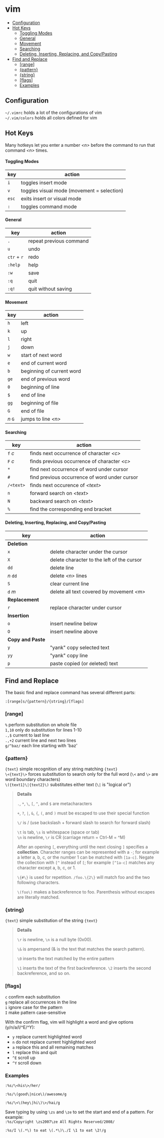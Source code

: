 # vim
* [Configuration](vim.md#configuration)
* [Hot Keys](vim.md#hot-keys)
    * [Toggling Modes](vim.md#toggling-modes)
    * [General](vim.md#general)
    * [Movement](vim.md#movement)
    * [Searching](vim.md#searching)
    * [Deleting, Inserting, Replacing, and Copy/Pasting](vim.md#deleting-inserting-replacing-and-copy-pasting)
* [Find and Replace](vim.md#find-and-replace)
    * [\[range\]](vim.md#range)
    * [{pattern}](vim.md#pattern)
    * [{string}](vim.md#string)
    * [\[flags\]](vim.md#flags)
    * [Examples](vim.md#examples)

## Configuration
`~/.vimrc` holds a lot of the configurations of vim   
`~/.vim/colors` holds all colors defined for vim  

## Hot Keys

Many hotkeys let you enter a number _&lt;n&gt;_ before the command to run that command _&lt;n&gt;_ times.

#### Toggling Modes
| key   | action                                     |
| ----- | ------------------------------------------ |
| `i`   | toggles insert mode                        |
| `v`   | toggles visual mode (movement = selection) |
| `esc` | exits insert or visual mode                |
| `:`   | toggles command mode                       |

#### General
| key         | action                  |
| ----------- | ----------------------- |
| `.`         | repeat previous command |
| `u`         | undo                    |
| `ctr` + `r` | redo                    |
| `:help`     | help                    |
| `:w`        | save                    |
| `:q`        | quit                    |
| `:q!`       | quit without saving     |

#### Movement
| key     | action                    |
| ------- | ------------------------- |
| `h`     | left                      |
| `k`     | up                        |
| `l`     | right                     |
| `j`     | down                      |
| `w`     | start of next word        |
| `e`     | end of current word       |
| `b`     | beginning of current word |
| `ge`    | end of previous word      |
| `0`     | beginning of line         |
| `$`     | end of line               |
| `gg`    | beginning of file         |
| `G`     | end of file               |
| _n_ `G` | jumps to line _&lt;n&gt;_ |

#### Searching
| key       | action                                             |
| --------- | -------------------------------------------------- |
| `f` _c_   | finds next occurrence of character _&lt;c&gt;_     |
| `F` _c_   | finds previous occurrence of character _&lt;c&gt;_ |
| `*`       | find next occurrence of word under cursor          |
| `#`       | find previous occurrence of word under cursor      |
| `/<text>` | finds next occurence of _&lt;text&gt;_             |
| `n`       | forward search on _&lt;text&gt;_                   |
| `N`       | backward search on _&lt;text&gt;_                  |
| `%`       | find the corresponding end bracket                 |

#### Deleting, Inserting, Replacing, and Copy/Pasting
| key                | action                                          |
| ------------------ | ----------------------------------------------- |
| **Deletion**       |                                                 |
| `x`                | delete character under the cursor               |
| `X`                | delete character to the left of the cursor      |
| `dd`               | delete line                                     |
| _n_ `dd`           | delete _&lt;n&gt;_ lines                        |
| `S`                | clear current line                              |
| `d` _m_            | delete all text covered by movement _&lt;m&gt;_ |
| **Replacement**    |                                                 |
| `r`                | replace character under cursor                  |
| **Insertion**      |                                                 |
| `o`                | insert newline below                            |
| `O`                | insert newline above                            |
| **Copy and Paste** |                                                 |
| `y`                | "yank" copy selected text                       |
| `yy`               | "yank" copy line                                |
| `p`                | paste copied (or `d`eleted) text                |


## Find and Replace

The basic find and replace command has several different parts:
```
:[range]s/{pattern}/{string}/[flags]
```

### [range]
`%` perform substitution on whole file  
`1,10` only do substitution for lines 1-10  
`.,$` current to last line  
`.,+2` current line and next two lines  
`g/^baz/` each line starting with 'baz'  

### {pattern}
`{text}` simple recognition of any string matching `{text}`  
`\<{text}\>` forces substitution to search only for the full word (`\<` and `\>` are word boundary characters)  
`\({text1}\|{text2}\)` substitutes either text (`\|` is "logical or")  

> **Details**
>
>`.`, `*`, `\`, `[`, `^`, and `$` are metacharacters
>
>`+`, `?`, `|`, `&`, `{`, `(`, and `)` must be escaped to use their special function
>  
>`\/` is / (use backslash + forward slash to search for forward slash)
>
>`\t` is tab, `\s` is whitespace (space or tab)  
>`\n` is newline, `\r` is CR (carriage return = Ctrl-M = ^M)
>
>After an opening `[`, everything until the next closing `]` specifies a **collection**. Character ranges can be represented with a `-`; for example a letter a, b, c, or the number 1 can be matched with `[1a-c]`. Negate the collection with `[^` instead of `[`; for example `[^1a-c]` matches any character except a, b, c, or 1.
>
>`\{#\}` is used for repetition. `/foo.\{2\}` will match foo and the two following characters.
>
>`\(foo\)` makes a backreference to foo. Parenthesis without escapes are literally matched.

### {string}
`{text}` simple substitution of the string `{text}`  

>**Details**
>
>`\r` is newline, `\n` is a null byte (0x00).
>
>`\&` is ampersand (& is the text that matches the search pattern).
>
>`\0` inserts the text matched by the entire pattern
>
>`\1` inserts the text of the first backreference. `\2` inserts the second backreference, and so on.


### [flags]
`c` confirm each substitution  
`g` replace all occurrences in the line  
`i` ignore case for the pattern  
`I` make pattern case-sensitive  

With the confirm flag, vim will highlight a word and give options (y/n/a/l/^E/^Y):  
* `y` replace current highlighted word  
* `n` do not replace current highlighted word  
* `a` replace this and all remaining matches  
* `l` replace this and quit  
* `^E` scroll up  
* `^Y` scroll down  

### Examples
`:%s/\<his\>/her/`

`:%s/\(good\|nice\)/awesome/g`

`:%s/\<\(hey\|hi\)\>/hai/g`

Save typing by using `\zs` and `\ze` to set the start and end of a pattern. For example:  
`:%s/Copyright \zs2007\ze All Rights Reserved/2008/`

`:%s/I \(.*\) to eat \(.*\)\./I \1 to eat \2!/g`
